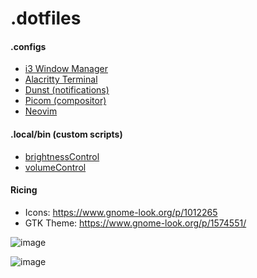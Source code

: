 # .dotfiles

#### .configs

- [i3 Window Manager](https://github.com/JamieBurridge/.dotfiles/tree/main/i3)
- [Alacritty Terminal](https://github.com/JamieBurridge/.dotfiles/tree/main/alacritty)
- [Dunst (notifications)](https://github.com/JamieBurridge/.dotfiles/tree/main/dunst)
- [Picom (compositor)](https://github.com/JamieBurridge/.dotfiles/tree/main/picom)
- [Neovim](https://github.com/JamieBurridge/.dotfiles/tree/main/nvim)


#### .local/bin (custom scripts)
- [brightnessControl](https://github.com/JamieBurridge/.dotfiles/blob/main/.local/bin/brightnessControl.sh)
- [volumeControl](https://github.com/JamieBurridge/.dotfiles/blob/main/.local/bin/volumeControl.sh)


#### Ricing

- Icons: https://www.gnome-look.org/p/1012265
- GTK Theme: https://www.gnome-look.org/p/1574551/

![image](https://user-images.githubusercontent.com/80159413/209847863-c5991535-1ff0-4de7-9651-2f0fbc0ab512.png)

![image](https://user-images.githubusercontent.com/80159413/209850100-ef95eacf-c85d-4362-8ba2-b3c3da3e7c64.png)
